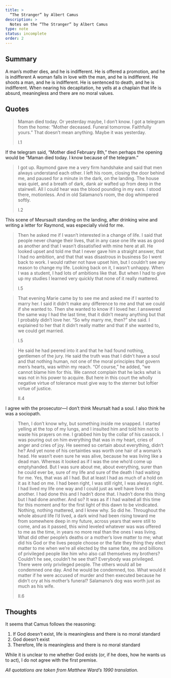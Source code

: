 ```yaml
---
title: >
  “The Stranger” by Albert Camus
description: >
  Notes on the “The Stranger” by Albert Camus
type: note
status: incomplete
order: 2
---
```


## Summary

A man’s mother dies, and he is indifferent.
He is offered a promotion, and he is indifferent
A woman falls in love with the man, and he is indifferent.
He shoots a man, and he is indifferent.
He is sentenced to death, and he is indifferent.
When nearing his decapitation, he yells at a chaplain that life is absurd, meaningless and there are no moral values.

## Quotes

<blockquote>
<p>Maman died today. Or yesterday maybe, I don’t know. I got a telegram from the home: “Mother deceased. Funeral tomorrow. Faithfully yours.” That doesn’t mean anything. Maybe it was yesterday.</p>
<p>I.1</p>
</blockquote>

If the telegram said, “Mother died February 8th,” then perhaps the opening would be “Maman died today. I know because of the telegram.”

<blockquote>
<p>I got up. Raymond gave me a very firm handshake and said that men always understand each other. I left his room, closing the door behind me, and paused for a minute in the dark, on the landing. The house was quiet, and a breath of dark, dank air wafted up from deep in the stairwell. All I could hear was the blood pounding in my ears. I stood there, motionless. And in old Salamano’s room, the dog whimpered softly.</p>
<p>I.2</p>
</blockquote>

This scene of Meursault standing on the landing, after drinking wine and writing a letter for Raymond, was especially vivid for me.

<blockquote>
<p>Then he asked me if I wasn’t interested in a change of life. I said that people never change their lives, that in any case one life was as good as another and that I wasn’t dissatisfied with mine here at all. He looked upset and told me that I never gave him a straight answer, that I had no ambition, and that that was disastrous in business  So I went back to work. I would rather not have upset him, but I couldn’t see any reason to change my life. Looking back on it, I wasn’t unhappy. When I was a student, I had lots of ambitions like that. But when I had to give up my studies I learned very quickly that none of it really mattered.</p>
<p>I.5</p>
</blockquote>

<blockquote>
<p>That evening Marie came by to see me and asked me if I wanted to marry her. I said it didn’t make any difference to me and that we could if she wanted to. Then she wanted to know if I loved her. I answered the same way I had the last time, that it didn’t meany anything but that I probably didn’t love her. “So why marry me, then?” she said. I explained to her that it didn’t really matter and that if she wanted to, we could get married.</p>
<p>I.5</p>
</blockquote>

<blockquote>
<p>He said he had peered into it and that he had found nothing, gentlemen of the jury. He said the truth was that I didn’t have a soul and that nothing human, not one of the moral principles that govern men’s hearts, was within my reach. “Of course,” he added, “we cannot blame him for this. We cannot complain that he lacks what is was not in his power to acquire. But here in this court the wholly negative virtue of tolerance must give way to the sterner but loftier virtue of justice.</p>
<p>II.4</p>
</blockquote>

I agree with the prosecutor—I don’t think Meursalt had a soul. I also think he was a sociopath.

<blockquote>
<p>Then, I don’t know why, but something inside me snapped. I started yelling at the top of my lungs, and I insulted him and told him not to waste his prayers on me. I grabbed him by the collar of his cassock. I was pouring out on him everything that was in my heart, cries of anger and cries of joy. He seemed so certain about everything, didn’t he? And yet none of his certainties was worth one hair of a woman’s head. He wasn’t even sure he was alive, because he was living like a dead man. Whereas it looked as if I was the one who’d come up emptyhanded. But I was sure about me, about everything, surer than he could ever be, sure of my life and sure of the death I had waiting for me. Yes, that was all I had. But at least I had as much of a hold on it as it had on me. I had been right, I was still right, I was always right. I had lived my life one way and I could just as well have lived it another. I had done this and I hadn’t done that. I hadn’t done this thing but I had done another. And so? It was as if I had waited all this time for this moment and for the first light of this dawn to be vindicated. Nothing, nothing mattered, and I knew why. So did he. Throughout the whole absurd life I’d lived, a dark wind had been rising toward me from somewhere deep in my future, across years that were still to come, and as it passed, this wind leveled whatever was was offered to me as the time, in years no more real than the ones I was living. What did other people’s deaths or a mother’s love matter to me; what did his God or the lives people choose or the fate they thing they elect matter to me when we’re all elected by the same fate, me and billions of privileged people like him who also call themselves my brothers? Couldn’t he see, couldn’t he see that? Everybody was privileged. There were only privileged people. The others would all be condemned one day. And he would be condemned, too. What would it matter if he were accused of murder and then executed because he didn’t cry at his mother’s funeral? Salamano’s dog was worth just as much as his wife.</p>
<p>II.6</p>
</blockquote>

## Thoughts

It seems that Camus follows the reasoning:

1. If God doesn’t exist, life is meaningless and there is no moral standard
2. God doesn’t exist
3. Therefore, life is meaningless and there is no moral standard

While it is unclear to me whether God exists (or, if he does, how he wants us to act), I do not agree with the first premise.

*All quotations are taken from Matthew Ward’s 1990 translation.*
